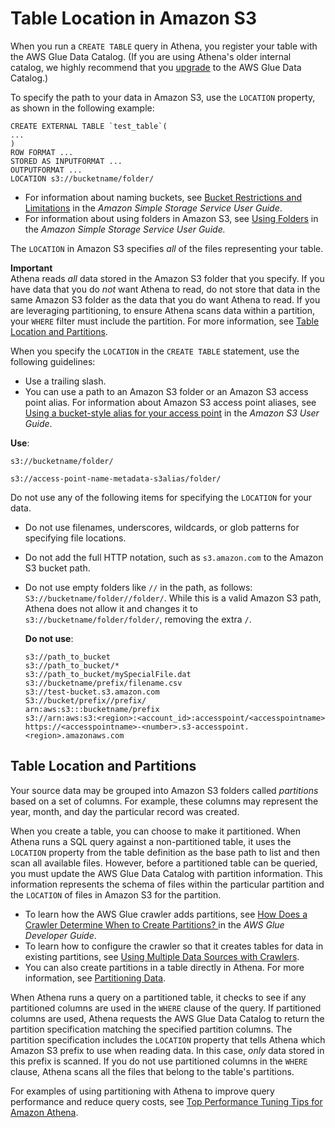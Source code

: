# Table Location in Amazon S3<a name="tables-location-format"></a>

When you run a `CREATE TABLE` query in Athena, you register your table with the AWS Glue Data Catalog\. \(If you are using Athena's older internal catalog, we highly recommend that you [upgrade](glue-upgrade.md) to the AWS Glue Data Catalog\.\) 

To specify the path to your data in Amazon S3, use the `LOCATION` property, as shown in the following example:

```
CREATE EXTERNAL TABLE `test_table`(
...
)
ROW FORMAT ...
STORED AS INPUTFORMAT ...
OUTPUTFORMAT ...
LOCATION s3://bucketname/folder/
```
+ For information about naming buckets, see [Bucket Restrictions and Limitations](https://docs.aws.amazon.com/AmazonS3/latest/dev/BucketRestrictions.html) in the *Amazon Simple Storage Service User Guide*\.
+ For information about using folders in Amazon S3, see [Using Folders](https://docs.aws.amazon.com/AmazonS3/latest/user-guide/using-folders.html) in the *Amazon Simple Storage Service User Guide\.* 

The `LOCATION` in Amazon S3 specifies *all* of the files representing your table\. 

**Important**  
Athena reads *all* data stored in the Amazon S3 folder that you specify\. If you have data that you do *not* want Athena to read, do not store that data in the same Amazon S3 folder as the data that you do want Athena to read\. If you are leveraging partitioning, to ensure Athena scans data within a partition, your `WHERE` filter must include the partition\. For more information, see [Table Location and Partitions](#table-location-and-partitions)\.

When you specify the `LOCATION` in the `CREATE TABLE` statement, use the following guidelines:
+ Use a trailing slash\.
+ You can use a path to an Amazon S3 folder or an Amazon S3 access point alias\. For information about Amazon S3 access point aliases, see [Using a bucket\-style alias for your access point](https://docs.aws.amazon.com/AmazonS3/latest/userguide/access-points-alias.html) in the *Amazon S3 User Guide*\.

 **Use**:

```
s3://bucketname/folder/
```

```
s3://access-point-name-metadata-s3alias/folder/
```

Do not use any of the following items for specifying the `LOCATION` for your data\.
+ Do not use filenames, underscores, wildcards, or glob patterns for specifying file locations\.
+ Do not add the full HTTP notation, such as `s3.amazon.com` to the Amazon S3 bucket path\.
+ Do not use empty folders like `//` in the path, as follows: `S3://bucketname/folder//folder/`\. While this is a valid Amazon S3 path, Athena does not allow it and changes it to `s3://bucketname/folder/folder/`, removing the extra `/`\. 

   **Do not use**:

  ```
  s3://path_to_bucket
  s3://path_to_bucket/*
  s3://path_to_bucket/mySpecialFile.dat
  s3://bucketname/prefix/filename.csv
  s3://test-bucket.s3.amazon.com
  S3://bucket/prefix//prefix/
  arn:aws:s3:::bucketname/prefix
  s3://arn:aws:s3:<region>:<account_id>:accesspoint/<accesspointname>
  https://<accesspointname>-<number>.s3-accesspoint.<region>.amazonaws.com
  ```

## Table Location and Partitions<a name="table-location-and-partitions"></a>

 Your source data may be grouped into Amazon S3 folders called *partitions* based on a set of columns\. For example, these columns may represent the year, month, and day the particular record was created\. 

When you create a table, you can choose to make it partitioned\. When Athena runs a SQL query against a non\-partitioned table, it uses the `LOCATION` property from the table definition as the base path to list and then scan all available files\. However, before a partitioned table can be queried, you must update the AWS Glue Data Catalog with partition information\. This information represents the schema of files within the particular partition and the `LOCATION` of files in Amazon S3 for the partition\. 
+ To learn how the AWS Glue crawler adds partitions, see [How Does a Crawler Determine When to Create Partitions? ](https://docs.aws.amazon.com/glue/latest/dg/add-crawler.html#crawler-s3-folder-table-partition) in the *AWS Glue Developer Guide*\. 
+ To learn how to configure the crawler so that it creates tables for data in existing partitions, see [Using Multiple Data Sources with Crawlers](glue-best-practices.md#schema-crawlers-data-sources)\. 
+ You can also create partitions in a table directly in Athena\. For more information, see [Partitioning Data](partitions.md)\.

When Athena runs a query on a partitioned table, it checks to see if any partitioned columns are used in the `WHERE` clause of the query\. If partitioned columns are used, Athena requests the AWS Glue Data Catalog to return the partition specification matching the specified partition columns\. The partition specification includes the `LOCATION` property that tells Athena which Amazon S3 prefix to use when reading data\. In this case, *only* data stored in this prefix is scanned\. If you do not use partitioned columns in the `WHERE` clause, Athena scans all the files that belong to the table's partitions\. 

For examples of using partitioning with Athena to improve query performance and reduce query costs, see [Top Performance Tuning Tips for Amazon Athena](http://aws.amazon.com/blogs/big-data/top-10-performance-tuning-tips-for-amazon-athena/)\.